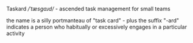 Taskard _/ˈtæsɡaɹd/_ - ascended task management for small teams

the name is a silly portmanteau of "task card" - plus the suffix "-ard"
indicates a person who habitually or excessively engages in a particular
activity

